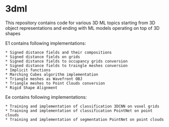# 3dml
This repository contains code for various 3D ML topics starting from 3D object representations and ending with ML models operating on top of 3D shapes 

E1 contains following implementations:


    * Signed distance fields and their compositions 
    * Signed distance fields on grids
    * Signed distance fields to occupancy grids conversion 
    * Signed distance fields to traingle meshes conversion 
    * Implicit functions
    * Marching Cubes algorithm implementation 
    * Triangle meshes as Wavefront OBJ
    * Triangle meshes to Point Clouds conversion 
    * Rigid Shape Alignment 
    
 
Ee contains following implementations:


    * Training and implementation of classification 3DCNN on voxel grids 
    * Training and implementation of classification PointNet on point clouds
    * Training and implementation of segmentation PointNet on point clouds
